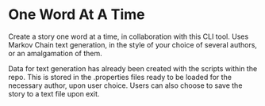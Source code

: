 # One Word At A Time

Create a story one word at a time, in collaboration with this CLI tool. Uses Markov Chain text generation, in the style of your choice of several authors, or an amalgamation of them.

Data for text generation has already been created with the scripts within the repo. This is stored in the .properties files ready to be loaded for the necessary author, upon user choice. 
Users can also choose to save the story to a text file upon exit.

